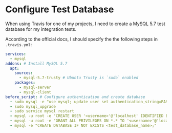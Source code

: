 # Configure Test Database

When using Travis for one of my projects, I need to create a MySQL 5.7 test database for my integration tests.

According to the official docs, I should specify the the following steps in `.travis.yml`:

```yaml
services:
  - mysql
addons: # Install MySQL 5.7
  apt:
    sources:
      - mysql-5.7-trusty # Ubuntu Trusty is `sudo` enabled
    packages:
      - mysql-server
      - mysql-client
before_script: # Configure authentication and create database
  - sudo mysql -e "use mysql; update user set authentication_string=PASSWORD('') where User='root'; update user set plugin='mysql_native_password';FLUSH PRIVILEGES;" # Set `root` user with blank password
  - sudo mysql_upgrade
  - sudo service mysql restart
  - mysql -u root -e "CREATE USER '<username>'@'localhost' IDENTIFIED BY '<password>';" # Set `username` and `password` according to the project configuration
  - mysql -u root -e "GRANT ALL PRIVILEGES ON *.* TO '<username>'@'localhost';"
  - mysql -e "CREATE DATABASE IF NOT EXISTS <test_database_name>;"
```
